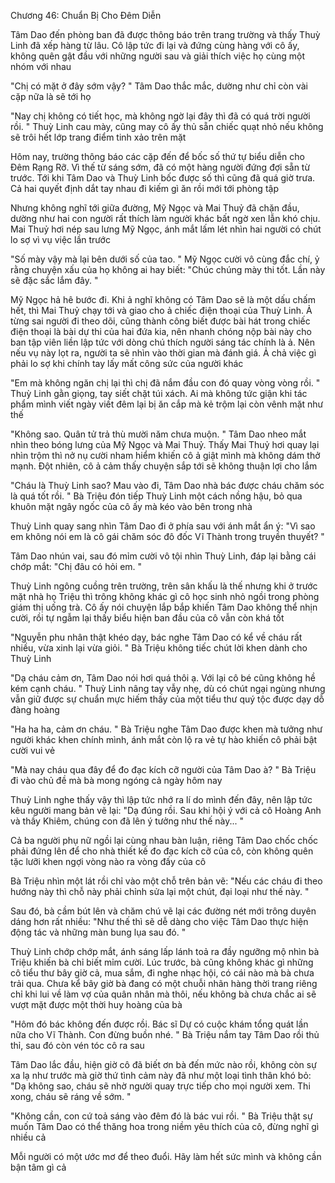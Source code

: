 




Chương 46: Chuẩn Bị Cho Đêm Diễn

Tâm Dao đến phòng ban đã được thông báo trên trang trường và thấy Thuỳ Linh đã xếp hàng từ lâu. Cô lập tức đi lại và đứng cùng hàng với cô ấy, không quên gật đầu với những người sau và giải thích việc họ cùng một nhóm với nhau

"Chị có mặt ở đây sớm vậy? " Tâm Dao thắc mắc, dường như chỉ còn vài cặp nữa là sẽ tới họ

"Nay chị không có tiết học, mà không ngờ lại đây thì đã có quá trời người rồi. " Thuỳ Linh cau mày, cũng may cô ấy thủ sẵn chiếc quạt nhỏ nếu không sẽ trôi hết lớp trang điểm tinh xảo trên mặt

Hôm nay, trường thông báo các cặp đến để bốc số thứ tự biểu diễn cho Đêm Rạng Rỡ. Vì thế từ sáng sớm, đã có một hàng người đứng đợi sẵn từ trước. Tới khi Tâm Dao và Thuỳ Linh bốc được số thì cũng đã quá giờ trưa. Cả hai quyết định dắt tay nhau đi kiếm gì ăn rồi mới tới phòng tập

Nhưng không nghĩ tới giữa đường, Mỹ Ngọc và Mai Thuỷ đã chặn đầu, dường như hai con người rất thích làm người khác bất ngờ xen lẫn khó chịu. Mai Thuỷ hơi nép sau lưng Mỹ Ngọc, ánh mắt lấm lét nhìn hai người có chút lo sợ vì vụ việc lần trước

"Số mày vậy mà lại bên dưới số của tao. " Mỹ Ngọc cười vô cùng đắc chí, ỷ rằng chuyện xấu của họ không ai hay biết: "Chúc chúng mày thi tốt. Lần này sẽ đặc sắc lắm đây. "

Mỹ Ngọc hả hê bước đi. Khi ả nghĩ không có Tâm Dao sẽ là một dấu chấm hết, thì Mai Thuỷ chạy tới và giao cho ả chiếc điện thoại của Thuỳ Linh. Ả từng sai người đi theo dõi, cũng thành công biết được bài hát trong chiếc điện thoại là bài dự thi của hai đứa kia, nên nhanh chóng nộp bài này cho ban tập viên liền lập tức với dòng chú thích người sáng tác chính là ả. Nên nếu vụ này lọt ra, người ta sẽ nhìn vào thời gian mà đánh giá. Ả chả việc gì phải lo sợ khi chính tay lấy mất công sức của người khác

"Em mà không ngăn chị lại thì chị đã nắm đầu con đó quay vòng vòng rồi. " Thuỳ Linh gằn giọng, tay siết chặt túi xách. Ai mà không tức giận khi tác phẩm mình viết ngày viết đêm lại bị ăn cắp mà kẻ trộm lại còn vênh mặt như thế

"Không sao. Quân tử trả thù mười năm chưa muộn. " Tâm Dao nheo mắt nhìn theo bóng lưng của Mỹ Ngọc và Mai Thuỷ. Thấy Mai Thuỷ hơi quay lại nhìn trộm thì nở nụ cười nham hiểm khiến cô ả giật mình mà không dám thở mạnh. Đột nhiên, cô ả cảm thấy chuyện sắp tới sẽ không thuận lợi cho lắm


"Cháu là Thuỳ Linh sao? Mau vào đi, Tâm Dao nhà bác được cháu chăm sóc là quá tốt rồi. " Bà Triệu đón tiếp Thuỳ Linh một cách nồng hậu, bỏ qua khuôn mặt ngây ngốc của cô ấy mà kéo vào bên trong nhà

Thuỳ Linh quay sang nhìn Tâm Dao đi ở phía sau với ánh mắt ẩn ý: "Vì sao em không nói em là cô gái chăm sóc đô đốc Vĩ Thành trong truyền thuyết? "

Tâm Dao nhún vai, sau đó mỉm cười vô tội nhìn Thuỳ Linh, đáp lại bằng cái chớp mắt: "Chị đâu có hỏi em. "

Thuỳ Linh ngông cuồng trên trường, trên sân khấu là thế nhưng khi ở trước mặt nhà họ Triệu thì trông không khác gì cô học sinh nhỏ ngồi trong phòng giám thị uống trà. Cô ấy nói chuyện lắp bắp khiến Tâm Dao không thể nhịn cười, rồi tự ngẫm lại thấy biểu hiện ban đầu của cô vẫn còn khá tốt


"Nguyễn phu nhân thật khéo dạy, bác nghe Tâm Dao có kể về cháu rất nhiều, vừa xinh lại vừa giỏi. " Bà Triệu không tiếc chút lời khen dành cho Thuỳ Linh

"Dạ cháu cảm ơn, Tâm Dao nói hơi quá thôi ạ. Với lại cô bé cũng không hề kém cạnh cháu. " Thuỳ Linh nâng tay vẫy nhẹ, dù có chút ngại ngùng nhưng vẫn giữ được sự chuẩn mực hiếm thấy của một tiểu thư quý tộc được dạy dỗ đàng hoàng

"Ha ha ha, cảm ơn cháu. " Bà Triệu nghe Tâm Dao được khen mà tưởng như người khác khen chính mình, ánh mắt còn lộ ra vẻ tự hào khiến cô phải bật cười vui vẻ

"Mà nay cháu qua đây để đo đạc kích cỡ người của Tâm Dao à? " Bà Triệu đi vào chủ đề mà bà mong ngóng cả ngày hôm nay

Thuỳ Linh nghe thấy vậy thì lập tức nhớ ra lí do mình đến đây, nên lập tức kêu người mang bản vẽ lại: "Dạ đúng rồi. Sau khi hội ý với cả cô Hoàng Anh và thầy Khiêm, chúng con đã lên ý tưởng như thế này... "

Cả ba người phụ nữ ngồi lại cùng nhau bàn luận, riêng Tâm Dao chốc chốc phải đứng lên để cho nhà thiết kế đo đạc kích cỡ của cô, còn không quên tặc lưỡi khen ngợi vòng nào ra vòng đấy của cô

Bà Triệu nhìn một lát rồi chỉ vào một chỗ trên bản vẽ: "Nếu các cháu đi theo hướng này thì chỗ này phải chỉnh sửa lại một chút, đại loại như thế này. "

Sau đó, bà cầm bút lên và chăm chú vẽ lại các đường nét mới trông duyên dáng hơn rất nhiều: "Như thế thì sẽ dễ dàng cho việc Tâm Dao thực hiện động tác và những màn bung lụa sau đó. "

Thuỳ Linh chớp chớp mắt, ánh sáng lấp lánh toả ra đầy ngưỡng mộ nhìn bà Triệu khiến bà chỉ biết mỉm cười. Lúc trước, bà cũng không khác gì những cô tiểu thư bây giờ cả, mua sắm, đi nghe nhạc hội, có cái nào mà bà chưa trải qua. Chưa kể bây giờ bà đang có một chuỗi nhãn hàng thời trang riêng chỉ khi lui về làm vợ của quân nhân mà thôi, nếu không bà chưa chắc ai sẽ vượt mặt được một thời huy hoàng của bà

"Hôm đó bác không đến được rồi. Bác sĩ Dự có cuộc khám tổng quát lần nữa cho Vĩ Thành. Con đừng buồn nhé. " Bà Triệu nắm tay Tâm Dao rồi thủ thỉ, sau đó còn vén tóc cô ra sau

Tâm Dao lắc đầu, hiện giờ cô đã biết ơn bà đến mức nào rồi, không còn sự xa lạ như trước mà giờ thứ tình cảm này đã như một loại tình thân khó bỏ: "Dạ không sao, cháu sẽ nhờ người quay trực tiếp cho mọi người xem. Thi xong, cháu sẽ ráng về sớm. "

"Không cần, con cứ toả sáng vào đêm đó là bác vui rồi. " Bà Triệu thật sự muốn Tâm Dao có thể thăng hoa trong niềm yêu thích của cô, đừng nghĩ gì nhiều cả

Mỗi người có một ước mơ để theo đuổi. Hãy làm hết sức mình và không cần bận tâm gì cả




